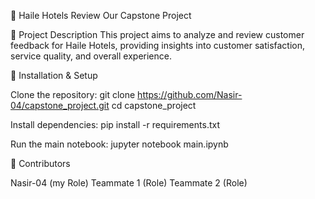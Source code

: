 📌 Haile Hotels Review
Our Capstone Project

🔹 Project Description
This project aims to analyze and review customer feedback for Haile Hotels, providing insights into customer satisfaction, service quality, and overall experience.

🔹 Installation & Setup

Clone the repository:
git clone https://github.com/Nasir-04/capstone_project.git
cd capstone_project

Install dependencies:
pip install -r requirements.txt

Run the main notebook:
jupyter notebook main.ipynb

🔹 Contributors

Nasir-04 (my Role)
Teammate 1 (Role)
Teammate 2 (Role)
